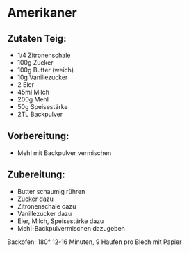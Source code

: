 Amerikaner
================


Zutaten Teig:
---------------
 * 1/4 Zitronenschale
 * 100g Zucker
 * 100g Butter (weich)
 * 10g Vanillezucker
 * 2 Eier
 * 45ml Milch
 * 200g Mehl
 * 50g Speisestärke
 * 2TL Backpulver

Vorbereitung:
------------
 * Mehl mit Backpulver vermischen


Zubereitung:
-------------
 * Butter schaumig rühren
 * Zucker dazu
 * Zitronenschale dazu
 * Vanillezucker dazu
 * Eier, Milch, Speisestärke dazu
 * Mehl-Backpulvermischen dazugeben


Backofen: 180° 12-16 Minuten, 9 Haufen pro Blech mit Papier
